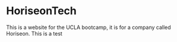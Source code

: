 # HoriseonTech
This is a website for the UCLA bootcamp, it is for a company called Horiseon. This is a test
